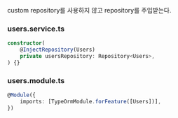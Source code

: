 custom repository를 사용하지 않고 repository를 주입받는다.
### users.service.ts
```typescript
constructor(
    @InjectRepository(Users)
    private usersRepository: Repository<Users>,
) {}
```
### users.module.ts
```typescript
@Module({
    imports: [TypeOrmModule.forFeature([Users])],
})
```
